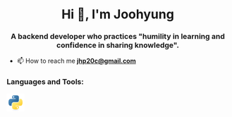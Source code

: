 <h1 align="center">Hi 👋, I'm Joohyung</h1>
<h3 align="center">A backend developer who practices "humility in learning and confidence in sharing knowledge".</h3>

- 📫 How to reach me **jhp20c@gmail.com**

<p align="left">
</p>

<h3 align="left">Languages and Tools:</h3>
<p align="left"> <a href="https://www.python.org" target="_blank" rel="noreferrer"> <img src="https://raw.githubusercontent.com/devicons/devicon/master/icons/python/python-original.svg" alt="python" width="40" height="40"/> </a> </p>

